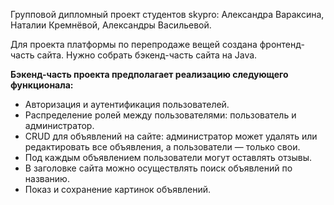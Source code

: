 Групповой дипломный проект студентов skypro: Александра Вараксина, Наталии Кремнёвой, Александры Васильевой.

Для проекта платформы по перепродаже вещей создана фронтенд-часть сайта.
Нужно собрать бэкенд-часть сайта на Java.

**Бэкенд-часть проекта предполагает реализацию следующего функционала:**

- Авторизация и аутентификация пользователей.
- Распределение ролей между пользователями: пользователь и администратор.
- CRUD для объявлений на сайте: администратор может удалять или редактировать все объявления, а пользователи — только свои.
- Под каждым объявлением пользователи могут оставлять отзывы.
- В заголовке сайта можно осуществлять поиск объявлений по названию.
- Показ и сохранение картинок объявлений.
